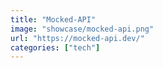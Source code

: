 ```yaml
---
title: "Mocked-API"
image: "showcase/mocked-api.png"
url: "https://mocked-api.dev/"
categories: ["tech"]
---
```

